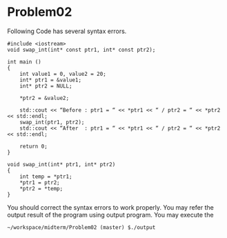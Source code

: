 # Problem02
Following Code has several syntax errors. 
```
#include <iostream> 
void swap_int(int* const ptr1, int* const ptr2); 
 
int main ()
{ 
    int value1 = 0, value2 = 20; 
    int* ptr1 = &value1; 
    int* ptr2 = NULL; 
 
    *ptr2 = &value2; 
 
    std::cout << “Before : ptr1 = “ << *ptr1 << “ / ptr2 = “ << *ptr2 << std::endl; 
    swap_int(ptr1, ptr2); 
    std::cout << “After  : ptr1 = “ << *ptr1 << “ / ptr2 = “ << *ptr2 << std::endl; 
 
    return 0; 
} 
 
void swap_int(int* ptr1, int* ptr2)
{ 
    int temp = *ptr1; 
    *ptr1 = ptr2; 
    *ptr2 = *temp; 
}
```
You should correct the syntax errors to work properly. 
You may refer the output result of the program using output program.
You may execute the 
```
~/workspace/midterm/Problem02 (master) $./output
```
